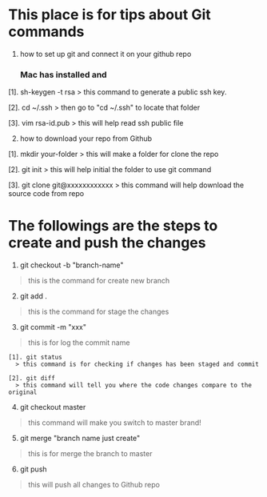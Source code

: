# This place is for tips about Git commands

 1. how to set up git and connect it on your github repo

    ### Mac has installed <git> and <ssh-keygen>

  [1]. sh-keygen -t rsa
    > this command to generate a public ssh key.

  [2]. cd ~/.ssh
    > then go to "cd ~/.ssh" to locate that folder

  [3]. vim rsa-id.pub
    > this will help read ssh public file

 2. how to download your repo from Github

  [1]. mkdir your-folder
    > this will make a folder for clone the repo

  [2]. git init
    > this will help initial the folder to use git command

  [3]. git clone git@xxxxxxxxxxxx
    > this command will help download the source code from repo


# The followings are the steps to create and push the changes

  1. git checkout -b "branch-name"
  > this is the command for create new branch

  2. git add .
  > this is the command for stage the changes

  3. git commit -m "xxx"
  > this is for log the commit name

    [1]. git status
      > this command is for checking if changes has been staged and commit

    [2]. git diff
      > this command will tell you where the code changes compare to the original

  4. git checkout master
  > this command will make you switch to master brand!

  5. git merge "branch name just create"
  > this is for merge the branch to master

  6. git push
  > this will push all changes to Github repo
